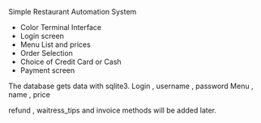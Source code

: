 Simple Restaurant Automation System
- Color Terminal Interface
- Login screen
- Menu List and prices
- Order Selection
- Choice of Credit Card or Cash
- Payment screen

The database gets data with sqlite3.
Login , username , password
Menu  , name , price

refund , waitress_tips and invoice methods will be added later.